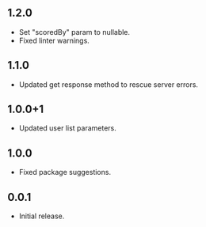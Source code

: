 ## 1.2.0

* Set "scoredBy" param to nullable.
* Fixed linter warnings.

## 1.1.0

* Updated get response method to rescue server errors.

## 1.0.0+1

* Updated user list parameters.

## 1.0.0

* Fixed package suggestions.

## 0.0.1

* Initial release.
